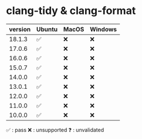 # clang-tidy & clang-format

| version | Ubuntu | MacOS | Windows |
| ------- | ------ | ----- | ------- |
| 18.1.3  |  ✅    |  ❌   |   ❌    |
| 17.0.6  |  ✅    |  ❌   |   ❌    |
| 16.0.6  |  ✅    |  ❌   |   ❌    |
| 15.0.7  |  ✅    |  ❌   |   ❌    |
| 14.0.0  |  ✅    |  ❌   |   ❌    |
| 13.0.1  |  ✅    |  ❌   |   ❌    |
| 12.0.0  |  ✅    |  ❌   |   ❌    |
| 11.0.0  |  ✅    |  ❌   |   ❌    |
| 10.0.0  |  ✅    |  ❌   |   ❌    |

✅ : pass
❌ : unsupported
❓ : unvalidated

